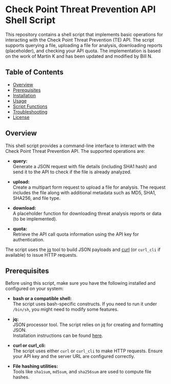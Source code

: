 # Check Point Threat Prevention API Shell Script

This repository contains a shell script that implements basic operations for interacting with the Check Point Threat Prevention (TE) API. The script supports querying a file, uploading a file for analysis, downloading reports (placeholder), and checking your API quota. The implementation is based on the work of Martin K and has been updated and modified by Bill N.

## Table of Contents

- [Overview](#overview)
- [Prerequisites](#prerequisites)
- [Installation](#installation)
- [Usage](#usage)
- [Script Functions](#script-functions)
- [Troubleshooting](#troubleshooting)
- [License](#license)

## Overview

This shell script provides a command-line interface to interact with the Check Point Threat Prevention API. The supported operations are:

- **query:**  
  Generate a JSON request with file details (including SHA1 hash) and send it to the API to check if the file is already analyzed.

- **upload:**  
  Create a multipart form request to upload a file for analysis. The request includes the file along with additional metadata such as MD5, SHA1, SHA256, and file type.

- **download:**  
  A placeholder function for downloading threat analysis reports or data (to be implemented).

- **quota:**  
  Retrieve the API call quota information using the API key for authentication.

The script uses the [jq](https://stedolan.github.io/jq/) tool to build JSON payloads and [curl](https://curl.se/) (or `curl_cli` if available) to issue HTTP requests.

## Prerequisites

Before using this script, make sure you have the following installed and configured on your system:

- **bash or a compatible shell:**  
  The script uses bash-specific constructs. If you need to run it under `/bin/sh`, you might need to modify some features.

- **jq:**  
  JSON processor tool. The script relies on jq for creating and formatting JSON.  
  Installation instructions can be found [here](https://stedolan.github.io/jq/download/).

- **curl or curl_cli:**  
  The script uses either `curl` or `curl_cli` to make HTTP requests. Ensure your API key and the server URL are configured correctly.

- **File hashing utilities:**  
  Tools like `sha1sum`, `md5sum`, and `sha256sum` are used to compute file hashes.

